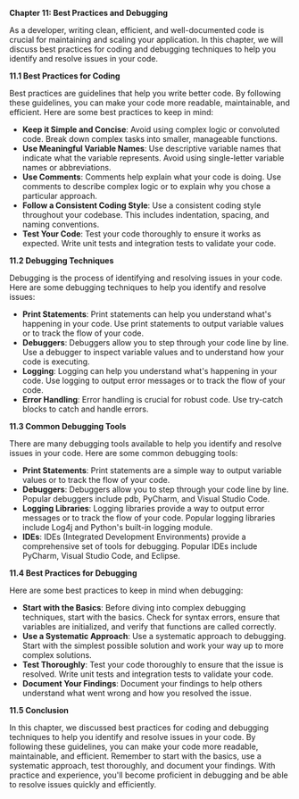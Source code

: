 <p><strong>Chapter 11: Best Practices and Debugging</strong></p>

<p>As a developer, writing clean, efficient, and well-documented code is crucial for maintaining and scaling your application. In this chapter, we will discuss best practices for coding and debugging techniques to help you identify and resolve issues in your code.</p>

<p><strong>11.1 Best Practices for Coding</strong></p>

<p>Best practices are guidelines that help you write better code. By following these guidelines, you can make your code more readable, maintainable, and efficient. Here are some best practices to keep in mind:</p>

<ul>
<li><strong>Keep it Simple and Concise</strong>: Avoid using complex logic or convoluted code. Break down complex tasks into smaller, manageable functions.</li>
<li><strong>Use Meaningful Variable Names</strong>: Use descriptive variable names that indicate what the variable represents. Avoid using single-letter variable names or abbreviations.</li>
<li><strong>Use Comments</strong>: Comments help explain what your code is doing. Use comments to describe complex logic or to explain why you chose a particular approach.</li>
<li><strong>Follow a Consistent Coding Style</strong>: Use a consistent coding style throughout your codebase. This includes indentation, spacing, and naming conventions.</li>
<li><strong>Test Your Code</strong>: Test your code thoroughly to ensure it works as expected. Write unit tests and integration tests to validate your code.</li>
</ul>

<p><strong>11.2 Debugging Techniques</strong></p>

<p>Debugging is the process of identifying and resolving issues in your code. Here are some debugging techniques to help you identify and resolve issues:</p>

<ul>
<li><strong>Print Statements</strong>: Print statements can help you understand what's happening in your code. Use print statements to output variable values or to track the flow of your code.</li>
<li><strong>Debuggers</strong>: Debuggers allow you to step through your code line by line. Use a debugger to inspect variable values and to understand how your code is executing.</li>
<li><strong>Logging</strong>: Logging can help you understand what's happening in your code. Use logging to output error messages or to track the flow of your code.</li>
<li><strong>Error Handling</strong>: Error handling is crucial for robust code. Use try-catch blocks to catch and handle errors.</li>
</ul>

<p><strong>11.3 Common Debugging Tools</strong></p>

<p>There are many debugging tools available to help you identify and resolve issues in your code. Here are some common debugging tools:</p>

<ul>
<li><strong>Print Statements</strong>: Print statements are a simple way to output variable values or to track the flow of your code.</li>
<li><strong>Debuggers</strong>: Debuggers allow you to step through your code line by line. Popular debuggers include pdb, PyCharm, and Visual Studio Code.</li>
<li><strong>Logging Libraries</strong>: Logging libraries provide a way to output error messages or to track the flow of your code. Popular logging libraries include Log4j and Python's built-in logging module.</li>
<li><strong>IDEs</strong>: IDEs (Integrated Development Environments) provide a comprehensive set of tools for debugging. Popular IDEs include PyCharm, Visual Studio Code, and Eclipse.</li>
</ul>

<p><strong>11.4 Best Practices for Debugging</strong></p>

<p>Here are some best practices to keep in mind when debugging:</p>

<ul>
<li><strong>Start with the Basics</strong>: Before diving into complex debugging techniques, start with the basics. Check for syntax errors, ensure that variables are initialized, and verify that functions are called correctly.</li>
<li><strong>Use a Systematic Approach</strong>: Use a systematic approach to debugging. Start with the simplest possible solution and work your way up to more complex solutions.</li>
<li><strong>Test Thoroughly</strong>: Test your code thoroughly to ensure that the issue is resolved. Write unit tests and integration tests to validate your code.</li>
<li><strong>Document Your Findings</strong>: Document your findings to help others understand what went wrong and how you resolved the issue.</li>
</ul>

<p><strong>11.5 Conclusion</strong></p>

<p>In this chapter, we discussed best practices for coding and debugging techniques to help you identify and resolve issues in your code. By following these guidelines, you can make your code more readable, maintainable, and efficient. Remember to start with the basics, use a systematic approach, test thoroughly, and document your findings. With practice and experience, you'll become proficient in debugging and be able to resolve issues quickly and efficiently.</p>
